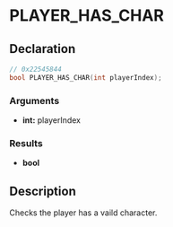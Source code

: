 # PLAYER_HAS_CHAR

## Declaration
```cpp
// 0x22545844
bool PLAYER_HAS_CHAR(int playerIndex);
```

### Arguments
- **int:** playerIndex

### Results
- **bool**

## Description
Checks the player has a vaild character.